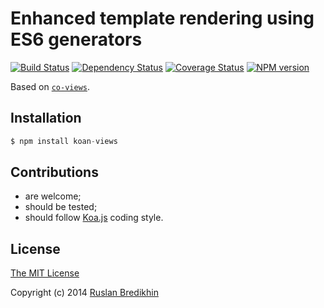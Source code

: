 # Enhanced template rendering using ES6 generators

[![Build Status](https://travis-ci.org/bredikhin/koan-views.png?branch=master)](https://travis-ci.org/bredikhin/koan-views)
[![Dependency Status](https://gemnasium.com/bredikhin/koan-views.png)](https://gemnasium.com/bredikhin/koan-views)
[![Coverage Status](https://coveralls.io/repos/bredikhin/koan-views/badge.png?branch=master)](https://coveralls.io/r/bredikhin/koan-views?branch=master)
[![NPM version](https://badge.fury.io/js/koan-views.png)](http://badge.fury.io/js/koan-views)

Based on [`co-views`](https://github.com/visionmedia/co-views).

## Installation

```js
$ npm install koan-views
```

## Contributions

* are welcome;
* should be tested;
* should follow [Koa.js](https://github.com/koajs/koa) coding style.

## License

[The MIT License](http://opensource.org/licenses/MIT)

Copyright (c) 2014 [Ruslan Bredikhin](http://ruslanbredikhin.com/)
